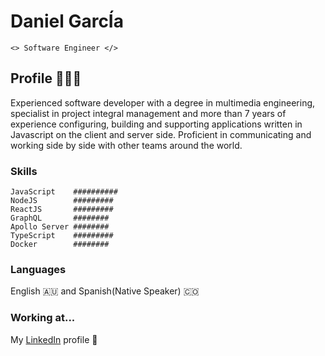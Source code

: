 # Daniel GarcÍa

```<> Software Engineer </>```

## Profile 👨🏻‍💻

Experienced software developer with a degree in multimedia engineering, specialist in project integral management and more than 7 years of experience configuring, building and supporting applications written in Javascript on the client and server side. Proficient in communicating and working side by side with other teams around the world.

### Skills

``` 
JavaScript    ##########
NodeJS        #########
ReactJS       #########
GraphQL       ########
Apollo Server ########
TypeScript    #########
Docker        ########
```
### Languages

English 🇦🇺  and Spanish(Native Speaker) 🇨🇴

### Working at...

My [LinkedIn](https://www.linkedin.com/in/danielgarciavargas/) profile 🙂
